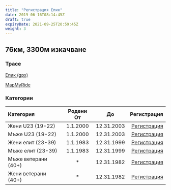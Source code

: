 ```yaml
---
title: "Регистрация Епик"
date: 2019-06-16T08:14:45Z
draft: true
expiryDate: 2021-09-25T20:59:45Z
weight: 3
---
```


## 76км, 3300м изкачване
### Трасе
[Епик (gpx)](https://drive.google.com/file/d/1UVHcFqAdP6WxTFFCrtQVBh5uQ6AQUC59/view?usp=sharing)

[MapMyRide](https://www.mapmyride.com/routes/view/2049206296)


### Категории
| Категория         | Родени От |      До   | Регистрация
:-----------------|:---------:|:---------:|------------:
 Жени U23 (19-22)  | 1.1.2000  | 12.31.2003| [Регистрация](https://docs.google.com/forms/d/e/1FAIpQLSdVXeixHlxAwbuhJfryUydp4P_peh2CgtVEF_e7vTrEAg5ZRQ/viewform)
 Мъже U23 (19-22)  | 1.1.2000  | 12.31.2003| [Регистрация](https://docs.google.com/forms/d/e/1FAIpQLSdVXeixHlxAwbuhJfryUydp4P_peh2CgtVEF_e7vTrEAg5ZRQ/viewform)
 Жени елит (23-39) | 1.1.1983  | 12.31.1999| [Регистрация](https://docs.google.com/forms/d/e/1FAIpQLSdVXeixHlxAwbuhJfryUydp4P_peh2CgtVEF_e7vTrEAg5ZRQ/viewform)
 Мъже елит (23-39) | 1.1.1983  | 12.31.1999| [Регистрация](https://docs.google.com/forms/d/e/1FAIpQLSdVXeixHlxAwbuhJfryUydp4P_peh2CgtVEF_e7vTrEAg5ZRQ/viewform)
 Мъже ветерани  (40+)   |     *     | 12.31.1982| [Регистрация](https://docs.google.com/forms/d/e/1FAIpQLSdVXeixHlxAwbuhJfryUydp4P_peh2CgtVEF_e7vTrEAg5ZRQ/viewform)
 Жени ветерани  (40+)   |     *     | 12.31.1982| [Регистрация](https://docs.google.com/forms/d/e/1FAIpQLSdVXeixHlxAwbuhJfryUydp4P_peh2CgtVEF_e7vTrEAg5ZRQ/viewform)

